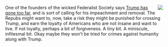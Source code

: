 <img src="http://scripting.com/images/2020/03/31/kentBrockman.png" border="0" align="right">One of the founders of the wicked Federalist Society says <a href="https://amp.cnn.com/cnn/2020/07/30/politics/federalist-society-trump-election-mail-in-voting/index.html">Trump has gone too far</a>, and is sort of calling for his impeachment and removal. The Repubs might want to, now, take a risk they might be punished for crossing Trump, and earn the loyalty of Americans who are not insane and want to live. If not loyalty, perhaps a bit of forgiveness. A tiny bit. A miniscule, infitesmal bit. Okay maybe they won't be tried for crimes against humanity along with Trump.
